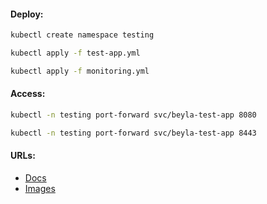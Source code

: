 #### Deploy:
```bash
kubectl create namespace testing
```
```bash
kubectl apply -f test-app.yml
```
```bash
kubectl apply -f monitoring.yml
```

#### Access:
```bash
kubectl -n testing port-forward svc/beyla-test-app 8080
```
```bash
kubectl -n testing port-forward svc/beyla-test-app 8443
```

#### URLs:
- [Docs](https://grafana.com/docs/grafana-cloud/monitor-applications/beyla/)
- [Images](https://hub.docker.com/r/grafana/beyla/tags)

